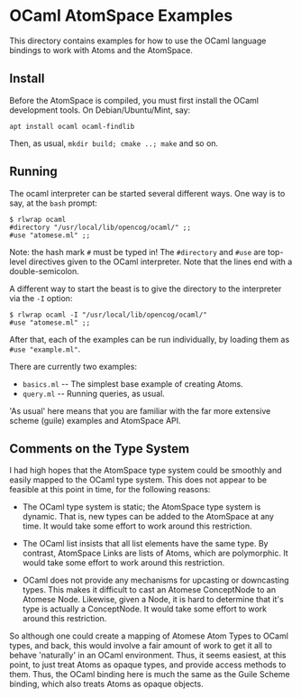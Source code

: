 
OCaml AtomSpace Examples
========================

This directory contains examples for how to use the OCaml language
bindings to work with Atoms and the AtomSpace.

Install
-------
Before the AtomSpace is compiled, you must first install the OCaml
development tools. On Debian/Ubuntu/Mint, say:

```
apt install ocaml ocaml-findlib
```
Then, as usual, `mkdir build; cmake ..; make` and so on.

Running
-------
The ocaml interpreter can be started several different ways.
One way is to say, at the `bash` prompt:
```
$ rlwrap ocaml
#directory "/usr/local/lib/opencog/ocaml/" ;;
#use "atomese.ml" ;;
```
Note: the hash mark `#` must be typed in! The `#directory` and `#use`
are top-level directives given to the OCaml interpreter. Note that the
lines end with a double-semicolon.

A different way to start the beast is to give the directory to the
interpreter via the `-I` option:
```
$ rlwrap ocaml -I "/usr/local/lib/opencog/ocaml/"
#use "atomese.ml" ;;
```

After that, each of the examples can be run individually, by loading
them as `#use "example.ml"`.

There are currently two examples:

* `basics.ml` -- The simplest base example of creating Atoms.
* `query.ml`  -- Running queries, as usual.

'As usual' here means that you are familiar with the far more extensive
scheme (guile) examples and AtomSpace API.

Comments on the Type System
---------------------------
I had high hopes that the AtomSpace type system could be smoothly and
easily mapped to the OCaml type system. This does not appear to be
feasible at this point in time, for the following reasons:

* The OCaml type system is static; the AtomSpace type system is dynamic.
  That is, new types can be added to the AtomSpace at any time. It would
  take some effort to work around this restriction.

* The OCaml list insists that all list elements have the same type.
  By contrast, AtomSpace Links are lists of Atoms, which are
  polymorphic. It would take some effort to work around this restriction.

* OCaml does not provide any mechanisms for upcasting or downcasting
  types. This makes it difficult to cast an Atomese ConceptNode to an
  Atomese Node. Likewise, given a Node, it is hard to determine that
  it's type is actually a ConceptNode. It would take some effort to
  work around this restriction.

So although one could create a mapping of Atomese Atom Types to OCaml
types, and back, this would involve a fair amount of work to get it all
to behave 'naturally' in an OCaml environment.  Thus, it seems easiest,
at this point, to just treat Atoms as opaque types, and provide access
methods to them.  Thus, the OCaml binding here is much the same as the
Guile Scheme binding, which also treats Atoms as opaque objects.
